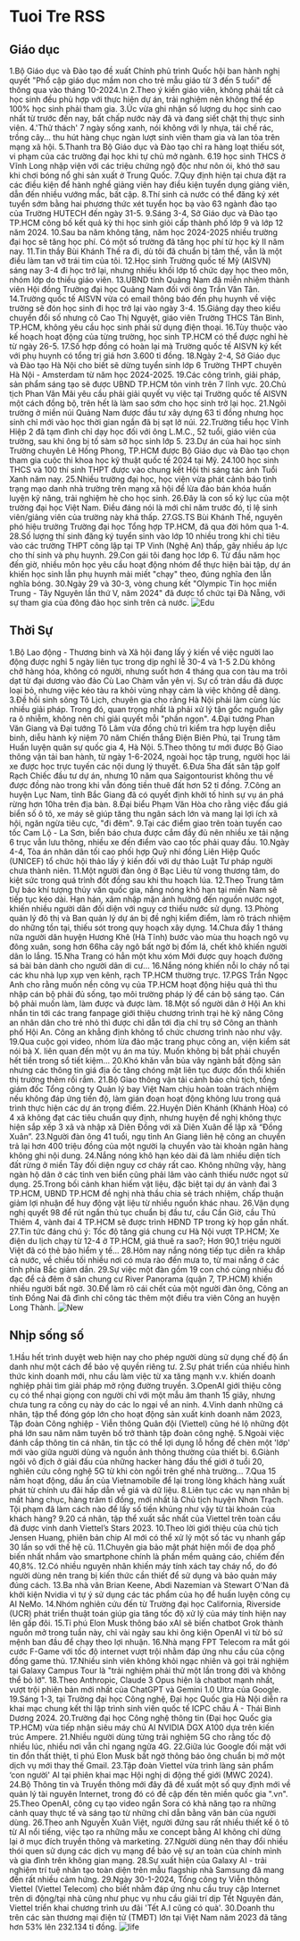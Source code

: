 # Tuoi Tre RSS 

## Giáo dục 
1.Bộ Giáo dục và Đào tạo đề xuất Chính phủ trình Quốc hội ban hành nghị quyết "Phổ cập giáo dục mầm non cho trẻ mẫu giáo từ 3 đến 5 tuổi" để thông qua vào tháng 10-2024.\n
2.Theo ý kiến giáo viên, không phải tất cả học sinh đều phù hợp với thực hiện dự án, trải nghiệm nên không thể ép 100% học sinh phải tham gia.
3.Úc vừa ghi nhận số lượng du học sinh cao nhất từ trước đến nay, bất chấp nước này đã và đang siết chặt thị thực sinh viên.
4.'Thử thách' 7 ngày sống xanh, nói không với ly nhựa, tái chế rác, trồng cây... thu hút hàng chục ngàn lượt sinh viên tham gia và lan tỏa trên mạng xã hội.
5.Thanh tra Bộ Giáo dục và Đào tạo chỉ ra hàng loạt thiếu sót, vi phạm của các trường đại học khi tự chủ mở ngành.
6.19 học sinh THCS ở Vĩnh Long nhập viện với các triệu chứng ngộ độc như nôn ói, khó thở sau khi chơi bóng nổ ghi sản xuất ở Trung Quốc.
7.Quy định hiện tại chưa đặt ra các điều kiện để hành nghề giảng viên hay điều kiện tuyển dụng giảng viên, dẫn đến nhiều vướng mắc, bất cập.
8.Thí sinh cả nước có thể đăng ký xét tuyển sớm bằng hai phương thức xét tuyển học bạ vào 63 ngành đào tạo của Trường HUTECH đến ngày 31-5.
9.Sáng 3-4, Sở Giáo dục và Đào tạo TP.HCM công bố kết quả kỳ thi học sinh giỏi cấp thành phố lớp 9 và lớp 12 năm 2024.
10.Sau ba năm không tăng, năm học 2024-2025 nhiều trường đại học sẽ tăng học phí. Có một số trường đã tăng học phí từ học kỳ II năm nay.
11.Tin thầy Bùi Khánh Thế ra đi, dù tôi đã chuẩn bị tâm thế, vẫn là một điều làm tan vỡ trái tim của tôi.
12.Học sinh Trường quốc tế Mỹ (AISVN) sáng nay 3-4 đi học trở lại, nhưng nhiều khối lớp tổ chức dạy học theo môn, nhóm lớp do thiếu giáo viên.
13.UBND tỉnh Quảng Nam đã miễn nhiệm thành viên Hội đồng Trường đại học Quảng Nam đối với ông Trần Văn Tân.
14.Trường quốc tế AISVN vừa có email thông báo đến phụ huynh về việc trường sẽ đón học sinh đi học trở lại vào ngày 3-4.
15.Giảng dạy theo kiểu chuyển đổi số nhưng cô Cao Thị Nguyệt, giáo viên Trường THCS Tân Bình, TP.HCM, không yêu cầu học sinh phải sử dụng điện thoại.
16.Tùy thuộc vào kế hoạch hoạt động của từng trường, học sinh TP.HCM có thể được nghỉ hè từ ngày 26-5.
17.Số hợp đồng có hoàn lại mà Trường quốc tế AISVN ký kết với phụ huynh có tổng trị giá hơn 3.600 tỉ đồng.
18.Ngày 2-4, Sở Giáo dục và Đào tạo Hà Nội cho biết sẽ dừng tuyển sinh lớp 6 Trường THPT chuyên Hà Nội - Amsterdam từ năm học 2024-2025.
19.Các công trình, giải pháp, sản phẩm sáng tạo sẽ được UBND TP.HCM tôn vinh trên 7 lĩnh vực.
20.Chủ tịch Phan Văn Mãi yêu cầu phải giải quyết vụ việc tại Trường quốc tế AISVN một cách đồng bộ, trên hết là làm sao sớm cho học sinh trở lại học.
21.Ngôi trường ở miền núi Quảng Nam được đầu tư xây dựng 63 tỉ đồng nhưng học sinh chỉ mới vào học thời gian ngắn đã bị sạt lở núi.
22.Trường tiểu học Vĩnh Hiệp 2 đã tạm đình chỉ dạy học đối với ông L.M.C., 52 tuổi, giáo viên của trường, sau khi ông bị tố sàm sỡ học sinh lớp 5.
23.Dự án của hai học sinh Trường chuyên Lê Hồng Phong, TP.HCM được Bộ Giáo dục và Đào tạo chọn tham gia cuộc thi khoa học kỹ thuật quốc tế 2024 tại Mỹ.
24.100 học sinh THCS và 100 thí sinh THPT được vào chung kết Hội thi sáng tác ảnh Tuổi Xanh năm nay.
25.Nhiều trường đại học, học viện vừa phát cảnh báo tình trạng mạo danh nhà trường trên mạng xã hội để lừa đảo bán khóa huấn luyện kỹ năng, trải nghiệm hè cho học sinh.
26.Đây là con số kỷ lục của một trường đại học Việt Nam. Điều đáng nói là mới chỉ năm trước đó, tỉ lệ sinh viên/giảng viên của trường này khá thấp.
27.GS.TS Bùi Khánh Thế, nguyên phó hiệu trưởng Trường đại học Tổng hợp TP.HCM, đã qua đời hôm qua 1-4.
28.Số lượng thí sinh đăng ký tuyển sinh vào lớp 10 nhiều trong khi chỉ tiêu vào các trường THPT công lập tại TP Vinh (Nghệ An) thấp, gây nhiều áp lực cho thí sinh và phụ huynh.
29.Con gái tôi đang học lớp 6. Từ đầu năm học đến giờ, nhiều môn học yêu cầu hoạt động nhóm để thực hiện bài tập, dự án khiến học sinh lẫn phụ huynh mải miết "chạy" theo, đúng nghĩa đen lẫn nghĩa bóng.
30.Ngày 29 và 30-3, vòng chung kết "Olympic Tin học miền Trung - Tây Nguyên lần thứ V, năm 2024" đã được tổ chức tại Đà Nẵng, với sự tham gia của đông đảo học sinh trên cả nước.
![Edu](.Edu.png)
## Thời Sự 
1.Bộ Lao động - Thương binh và Xã hội đang lấy ý kiến về việc người lao động được nghỉ 5 ngày liên tục trong dịp nghỉ lễ 30-4 và 1-5
2.Dù không chở hàng hóa, không có người, nhưng suốt hơn 4 tháng qua con tàu ma trôi dạt từ đại dương vào đảo Cù Lao Chàm vẫn yên vị. Sự cố tràn dầu đã được loại bỏ, nhưng việc kéo tàu ra khỏi vùng nhạy cảm là việc không dễ dàng.
3.Đề hồi sinh sông Tô Lịch, chuyên gia cho rằng Hà Nội phải làm cùng lúc nhiều giải pháp. Trong đó, quan trọng nhất là phải xử lý tận gốc nguồn gây ra ô nhiễm, không nên chỉ giải quyết mỗi "phần ngọn".
4.Đại tướng Phan Văn Giang và Đại tướng Tô Lâm vừa đồng chủ trì kiểm tra hợp luyện diễu binh, diễu hành kỷ niệm 70 năm Chiến thắng Điện Biên Phủ, tại Trung tâm Huấn luyện quân sự quốc gia 4, Hà Nội.
5.Theo thông tư mới được Bộ Giao thông vận tải ban hành, từ ngày 1-6-2024, ngoài học tập trung, người học lái xe được học trực tuyến các nội dung lý thuyết.
6.Đưa 5ha đất sân tập golf Rạch Chiếc đầu tư dự án, nhưng 10 năm qua Saigontourist không thu về được đồng nào trong khi vẫn đóng tiền thuê đất hơn 52 tỉ đồng.
7.Công an huyện Lục Nam, tỉnh Bắc Giang đã có quyết định khởi tố hình sự vụ án phá rừng hơn 10ha trên địa bàn.
8.Đại biểu Phạm Văn Hòa cho rằng việc đấu giá biển số ô tô, xe máy sẽ giúp tăng thu ngân sách lớn và mang lại lợi ích xã hội, ngăn ngừa tiêu cực, "đi đêm".
9.Tại các điểm giao trên toàn tuyến cao tốc Cam Lộ - La Sơn, biển báo chưa được cắm đầy đủ nên nhiều xe tải nặng 6 trục vẫn lưu thông, nhiều xe đến điểm vào cao tốc phải quay đầu.
10.Ngày 4-4, Tòa án nhân dân tối cao phối hợp Quỹ nhi đồng Liên Hiệp Quốc (UNICEF) tổ chức hội thảo lấy ý kiến đối với dự thảo Luật Tư pháp người chưa thành niên.
11.Một người đàn ông ở Bạc Liêu tử vong thương tâm, do kiệt sức trong quá trình đốt đồng sau khi thu hoạch lúa.
12.Theo Trung tâm Dự báo khí tượng thủy văn quốc gia, nắng nóng khô hạn tại miền Nam sẽ tiếp tục kéo dài. Hạn hán, xâm nhập mặn ảnh hưởng đến nguồn nước ngọt, khiến nhiều người dân đối diện với nguy cơ thiếu nước sử dụng.
13.Phòng quản lý đô thị và Ban quản lý dự án bị đề nghị kiểm điểm, làm rõ trách nhiệm do những tồn tại, thiếu sót trong quy hoạch xây dựng.
14.Chưa đầy 1 tháng nữa người dân huyện Hương Khê (Hà Tĩnh) bước vào mùa thu hoạch ngô vụ đông xuân, song hơn 66ha cây ngô bất ngờ bị đốm lá, chết khô khiến người dân lo lắng.
15.Nha Trang có hẳn một khu xóm Mới được quy hoạch đường sá bài bản dành cho người dân di cư...
16.Nắng nóng khiến nỗi lo cháy nổ tại các khu nhà lụp xụp ven kênh, rạch TP.HCM thường trực.
17.PGS Trần Ngọc Anh cho rằng muốn nền công vụ của TP.HCM hoạt động hiệu quả thì thu nhập cán bộ phải đủ sống, tạo môi trường pháp lý để cán bộ sáng tạo. Cán bộ phải muốn làm, làm được và được làm.
18.Một số người dân ở Hội An khi nhắn tin tới các trang fanpage giới thiệu chương trình trại hè kỹ năng Công an nhân dân cho trẻ nhỏ thì được chỉ dẫn tới địa chỉ trụ sở Công an thành phố Hội An. Công an khẳng định không tổ chức chương trình nào như vậy.
19.Qua cuộc gọi video, nhóm lừa đảo mặc trang phục công an, viện kiểm sát nói bà X. liên quan đến một vụ án ma túy. Muốn không bị bắt phải chuyển hết tiền trong sổ tiết kiệm…
20.Khó khăn vẫn bủa vây ngành bất động sản nhưng các thông tin giá địa ốc tăng chóng mặt liên tục được đồn thổi khiến thị trường thêm rối rắm.
21.Bộ Giao thông vận tải cảnh báo chủ tịch, tổng giám đốc Tổng công ty Quản lý bay Việt Nam chịu hoàn toàn trách nhiệm nếu không đáp ứng tiến độ, làm gián đoạn hoạt động không lưu trong quá trình thực hiện các dự án trọng điểm.
22.Huyện Diên Khánh (Khánh Hòa) có 4 xã không đạt các tiêu chuẩn quy định, nhưng huyện đề nghị không thực hiện sắp xếp 3 xã và nhập xã Diên Đồng với xã Diên Xuân để lập xã “Đồng Xuân”.
23.Người đàn ông 41 tuổi, ngụ tỉnh An Giang liên hệ công an chuyển trả lại hơn 400 triệu đồng của một người lạ chuyển vào tài khoản ngân hàng không ghi nội dung.
24.Nắng nóng khô hạn kéo dài đã làm nhiều diện tích đất rừng ở miền Tây đối diện nguy cơ cháy rất cao. Không những vậy, hàng ngàn hộ dân ở các tỉnh ven biển cũng phải lâm vào cảnh thiếu nước ngọt sử dụng.
25.Trong bối cảnh khan hiếm vật liệu, đặc biệt tại dự án vành đai 3 TP.HCM, UBND TP.HCM đề nghị nhà thầu chia sẻ trách nhiệm, chấp thuận giảm lợi nhuận để huy động vật liệu từ nhiều nguồn khác nhau.
26.Vận dụng nghị quyết 98 để rút ngắn thủ tục chuẩn bị đầu tư, cầu Cần Giờ, cầu Thủ Thiêm 4, vành đai 4 TP.HCM sẽ được trình HĐND TP trong kỳ họp gần nhất.
27.Tin tức đáng chú ý: Tốc độ tăng giá chung cư Hà Nội vượt TP.HCM; Xe điện du lịch chạy từ 12-4 ở TP.HCM, giá thuê ra sao?; Hơn 90,1 triệu người Việt đã có thẻ bảo hiểm y tế...
28.Hôm nay nắng nóng tiếp tục diễn ra khắp cả nước, về chiều tối nhiều nơi có mưa rào đến mưa to, từ mai nắng ở các tỉnh phía Bắc giảm dần.
29.Sự việc một đàn gồm 19 con chó cùng nhiều đồ đạc để cả đêm ở sân chung cư River Panorama (quận 7, TP.HCM) khiến nhiều người bất ngờ.
30.Để làm rõ cái chết của một người đàn ông, Công an tỉnh Đồng Nai đã đình chỉ công tác thêm một điều tra viên Công an huyện Long Thành.
![New](.News.png)
## Nhịp sống số 
1.Hầu hết trình duyệt web hiện nay cho phép người dùng sử dụng chế độ ẩn danh như một cách để bảo vệ quyền riêng tư.
2.Sự phát triển của nhiều hình thức kinh doanh mới, nhu cầu làm việc từ xa tăng mạnh v.v. khiến doanh nghiệp phải tìm giải pháp mở rộng đường truyền.
3.OpenAI giới thiệu công cụ có thể nhại giọng con người chỉ với một mẫu âm thanh 15 giây, nhưng chưa tung ra công cụ này do các lo ngại về an ninh.
4.Vinh danh những cá nhân, tập thể đóng góp lớn cho hoạt động sản xuất kinh doanh năm 2023, Tập đoàn Công nghiệp - Viễn thông Quân đội (Viettel) cũng hé lộ những đột phá lớn sau năm năm tuyên bố trở thành tập đoàn công nghệ.
5.Ngoài việc đánh cắp thông tin cá nhân, tin tặc có thể lợi dụng lỗ hổng để chèn một 'lớp' mới vào giữa người dùng và nguồn ảnh thông thường của thiết bị.
6.Giành ngôi vô địch ở giải đấu của những hacker hàng đầu thế giới ở tuổi 20, nghiên cứu công nghệ 5G từ khi còn ngồi trên ghế nhà trường…
7.Qua 15 năm hoạt động, dấu ấn của Vietnamobile để lại trong lòng khách hàng xuất phát từ chính ưu đãi hấp dẫn về giá và dữ liệu.
8.Liên tục các vụ nạn nhân bị mất hàng chục, hàng trăm tỉ đồng, mới nhất là Chủ tịch huyện Nhơn Trạch. Tội phạm đã làm cách nào để lấy số tiền khủng như vậy từ tài khoản của khách hàng?
9.20 cá nhân, tập thể xuất sắc nhất của Viettel trên toàn cầu đã được vinh danh Viettel’s Stars 2023.
10.Theo lời giới thiệu của chủ tịch Jensen Huang, phiên bản chip AI mới có thể xử lý một số tác vụ nhanh gấp 30 lần so với thế hệ cũ.
11.Chuyên gia bảo mật phát hiện mối đe dọa phổ biến nhất nhắm vào smartphone chính là phần mềm quảng cáo, chiếm đến 40,8%.
12.Có nhiều nguyên nhân khiến máy tính xách tay cháy nổ, do đó người dùng nên trang bị kiến thức cần thiết để sử dụng và bảo quản máy đúng cách.
13.Ba nhà văn Brian Keene, Abdi Nazemian và Stewart O'Nan đã khởi kiện Nvidia vì tự ý sử dụng các tác phẩm của họ để huấn luyện công cụ AI NeMo.
14.Nhóm nghiên cứu đến từ Trường đại học California, Riverside (UCR) phát triển thuật toán giúp gia tăng tốc độ xử lý của máy tính hiện nay lên gấp đôi.
15.Tỉ phú Elon Musk thông báo xAI sẽ biến chatbot Grok thành nguồn mở trong tuần này, chỉ vài ngày sau khi ông kiện OpenAI vì từ bỏ sứ mệnh ban đầu để chạy theo lợi nhuận.
16.Nhà mạng FPT Telecom ra mắt gói cước F-Game với tốc độ internet vượt trội nhằm đáp ứng nhu cầu của cộng đồng game thủ.
17.Nhiều sinh viên không khỏi ngạc nhiên và gọi trải nghiệm tại Galaxy Campus Tour là "trải nghiệm phải thử một lần trong đời và không thể bỏ lỡ".
18.Theo Anthropic, Claude 3 Opus hiện là chatbot mạnh nhất, vượt trội phiên bản mới nhất của ChatGPT và Gemini 1.0 Ultra của Google.
19.Sáng 1-3, tại Trường đại học Công nghệ, Đại học Quốc gia Hà Nội diễn ra khai mạc chung kết thi lập trình sinh viên quốc tế ICPC châu Á - Thái Bình Dương 2024.
20.Trường đại học Công nghệ thông tin (Đại học Quốc gia TP.HCM) vừa tiếp nhận siêu máy chủ AI NVIDIA DGX A100 dựa trên kiến trúc Ampere.
21.Nhiều người dùng từng trải nghiệm 5G cho rằng tốc độ nhiều lúc, nhiều nơi vẫn chỉ ngang ngửa 4G.
22.Giữa lúc Google đối mặt với tin đồn thất thiệt, tỉ phú Elon Musk bất ngờ thông báo ông chuẩn bị mở một dịch vụ mới thay thế Gmail.
23.Tập đoàn Viettel vừa trình làng sản phẩm ‘con người' AI tại phiên khai mạc Hội nghị di động thế giới (MWC 2024).
24.Bộ Thông tin và Truyền thông mới đây đã đề xuất một số quy định mới về quản lý tài nguyên Internet, trong đó có đề cập đến tên miền quốc gia ".vn".
25.Theo OpenAI, công cụ tạo video ngắn Sora có khả năng tạo ra những cảnh quay thực tế và sáng tạo từ những chỉ dẫn bằng văn bản của người dùng.
26.Theo anh Nguyễn Xuân Việt, người đứng sau rất nhiều thiết kế ô tô từ AI nổi tiếng, việc tạo ra những mẫu xe concept bằng AI không chỉ dừng lại ở mục đích truyền thông và marketing.
27.Người dùng nên thay đổi nhiều thói quen sử dụng các dịch vụ mạng để bảo vệ sự an toàn của chính mình và gia đình trên không gian mạng.
28.Sự xuất hiện của Galaxy AI - trải nghiệm trí tuệ nhân tạo toàn diện trên mẫu flagship nhà Samsung đã mang đến rất nhiều cảm hứng.
29.Ngày 30-1-2024, Tổng công ty Viễn thông Viettel (Viettel Telecom) cho biết nhằm đáp ứng nhu cầu truy cập Internet trên di động/tại nhà cũng như phục vụ nhu cầu giải trí dịp Tết Nguyên đán, Viettel triển khai chương trình ưu đãi 'Tết A.I cũng có quà'.
30.Doanh thu trên các sàn thương mại điện tử (TMĐT) lớn tại Việt Nam năm 2023 đã tăng hơn 53% lên 232.134 tỉ đồng.
![life](.Life.png)
